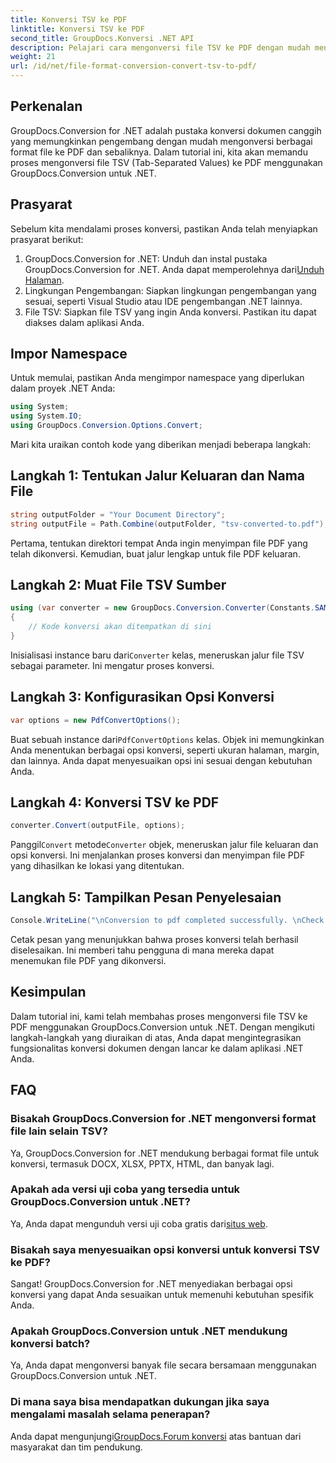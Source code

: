 ```yaml
---
title: Konversi TSV ke PDF
linktitle: Konversi TSV ke PDF
second_title: GroupDocs.Konversi .NET API
description: Pelajari cara mengonversi file TSV ke PDF dengan mudah menggunakan GroupDocs.Conversion untuk .NET. Ikuti tutorial langkah demi langkah kami untuk integrasi yang lancar.
weight: 21
url: /id/net/file-format-conversion-convert-tsv-to-pdf/
---
```

## Perkenalan
GroupDocs.Conversion for .NET adalah pustaka konversi dokumen canggih yang memungkinkan pengembang dengan mudah mengonversi berbagai format file ke PDF dan sebaliknya. Dalam tutorial ini, kita akan memandu proses mengonversi file TSV (Tab-Separated Values) ke PDF menggunakan GroupDocs.Conversion untuk .NET.
## Prasyarat
Sebelum kita mendalami proses konversi, pastikan Anda telah menyiapkan prasyarat berikut:
1.  GroupDocs.Conversion for .NET: Unduh dan instal pustaka GroupDocs.Conversion for .NET. Anda dapat memperolehnya dari[Unduh Halaman](https://releases.groupdocs.com/conversion/net/).
2. Lingkungan Pengembangan: Siapkan lingkungan pengembangan yang sesuai, seperti Visual Studio atau IDE pengembangan .NET lainnya.
3. File TSV: Siapkan file TSV yang ingin Anda konversi. Pastikan itu dapat diakses dalam aplikasi Anda.

## Impor Namespace
Untuk memulai, pastikan Anda mengimpor namespace yang diperlukan dalam proyek .NET Anda:
```csharp
using System;
using System.IO;
using GroupDocs.Conversion.Options.Convert;
```

Mari kita uraikan contoh kode yang diberikan menjadi beberapa langkah:
## Langkah 1: Tentukan Jalur Keluaran dan Nama File
```csharp
string outputFolder = "Your Document Directory";
string outputFile = Path.Combine(outputFolder, "tsv-converted-to.pdf");
```
Pertama, tentukan direktori tempat Anda ingin menyimpan file PDF yang telah dikonversi. Kemudian, buat jalur lengkap untuk file PDF keluaran.
## Langkah 2: Muat File TSV Sumber
```csharp
using (var converter = new GroupDocs.Conversion.Converter(Constants.SAMPLE_TSV))
{
    // Kode konversi akan ditempatkan di sini
}
```
 Inisialisasi instance baru dari`Converter` kelas, meneruskan jalur file TSV sebagai parameter. Ini mengatur proses konversi.
## Langkah 3: Konfigurasikan Opsi Konversi
```csharp
var options = new PdfConvertOptions();
```
 Buat sebuah instance dari`PdfConvertOptions` kelas. Objek ini memungkinkan Anda menentukan berbagai opsi konversi, seperti ukuran halaman, margin, dan lainnya. Anda dapat menyesuaikan opsi ini sesuai dengan kebutuhan Anda.
## Langkah 4: Konversi TSV ke PDF
```csharp
converter.Convert(outputFile, options);
```
 Panggil`Convert` metode`Converter` objek, meneruskan jalur file keluaran dan opsi konversi. Ini menjalankan proses konversi dan menyimpan file PDF yang dihasilkan ke lokasi yang ditentukan.
## Langkah 5: Tampilkan Pesan Penyelesaian
```csharp
Console.WriteLine("\nConversion to pdf completed successfully. \nCheck output in {0}", outputFolder);
```
Cetak pesan yang menunjukkan bahwa proses konversi telah berhasil diselesaikan. Ini memberi tahu pengguna di mana mereka dapat menemukan file PDF yang dikonversi.

## Kesimpulan
Dalam tutorial ini, kami telah membahas proses mengonversi file TSV ke PDF menggunakan GroupDocs.Conversion untuk .NET. Dengan mengikuti langkah-langkah yang diuraikan di atas, Anda dapat mengintegrasikan fungsionalitas konversi dokumen dengan lancar ke dalam aplikasi .NET Anda.
## FAQ
### Bisakah GroupDocs.Conversion for .NET mengonversi format file lain selain TSV?
Ya, GroupDocs.Conversion for .NET mendukung berbagai format file untuk konversi, termasuk DOCX, XLSX, PPTX, HTML, dan banyak lagi.
### Apakah ada versi uji coba yang tersedia untuk GroupDocs.Conversion untuk .NET?
 Ya, Anda dapat mengunduh versi uji coba gratis dari[situs web](https://releases.groupdocs.com/).
### Bisakah saya menyesuaikan opsi konversi untuk konversi TSV ke PDF?
Sangat! GroupDocs.Conversion for .NET menyediakan berbagai opsi konversi yang dapat Anda sesuaikan untuk memenuhi kebutuhan spesifik Anda.
### Apakah GroupDocs.Conversion untuk .NET mendukung konversi batch?
Ya, Anda dapat mengonversi banyak file secara bersamaan menggunakan GroupDocs.Conversion untuk .NET.
### Di mana saya bisa mendapatkan dukungan jika saya mengalami masalah selama penerapan?
 Anda dapat mengunjungi[GroupDocs.Forum konversi](https://forum.groupdocs.com/c/conversion/11) atas bantuan dari masyarakat dan tim pendukung.